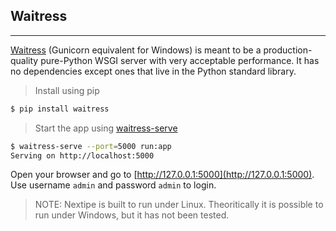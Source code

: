 ## Waitress
---

[Waitress](https://docs.pylonsproject.org/projects/waitress/en/stable/) (Gunicorn equivalent for Windows) is meant to be a production-quality pure-Python WSGI server with very acceptable performance. It has no dependencies except ones that live in the Python standard library.

> Install using pip

```bash
$ pip install waitress
```
> Start the app using [waitress-serve](https://docs.pylonsproject.org/projects/waitress/en/stable/runner.html)

```bash
$ waitress-serve --port=5000 run:app
Serving on http://localhost:5000
```

Open your browser and go to [http://127.0.0.1:5000](http://127.0.0.1:5000). Use username `admin` and password `admin` to login.

> NOTE: Nextipe is built to run under Linux. Theoritically it is possible to run under Windows, but it has not been tested. 
